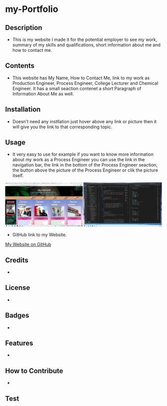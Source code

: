 # my-Portfolio

## Description 

* This is my website I made it for the potential employer to see my work, summary of my skills and qualifications, short information about me and how to contact me.

## Contents 

* This website has My Name, How to Contact Me, link to my work as Production Engineer, Process Engineer, College Lecturer and Chemical Engineer. It has a small seaction contenet a short Paragraph of Information About Me as well.

## Installation 

* Doesn't need any instllation just hover above any link or picture then it will give you the link to that corresponding topic.

## Usage 

* It very easy to use for example if you want to know more information about my work as a Process Engineer you can use the link in the navigation bar, the link in the bottom of the Process Engineer seaction, the button above the picture of the Process Engineer or clik the picture itself.


![My-Website](./assets/My-Website.png)

* GitHub link to my Website.

[My Website on GitHub](https://johndavidsmith.github.io/my-Portfolio/)

## Credits

* 
## License
* 

## Badges
* 
## Features
* 
## How to Contribute
* 
## Test




